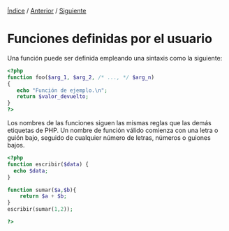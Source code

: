 [Índice](../readme.md) / [Anterior](../funciones/funcion_empty.md) / [Siguiente](../separador-intrucciones/separador_intrucciones_php.md)

# Funciones definidas por el usuario

Una función puede ser definida empleando una sintaxis como la siguiente:

 ```php
<?php
function foo($arg_1, $arg_2, /* ..., */ $arg_n)
{
    echo "Función de ejemplo.\n";
    return $valor_devuelto;
}
?>
```

Los nombres de las funciones siguen las mismas reglas que las demás etiquetas de PHP. Un nombre de función válido comienza con una letra o guión bajo, seguido de cualquier número de letras, números o guiones bajos. 
 
```php
<?php
function escribir($data) {
  echo $data;
}

function sumar($a,$b){
    return $a + $b;
}
escribir(sumar(1,2));

?>
```

